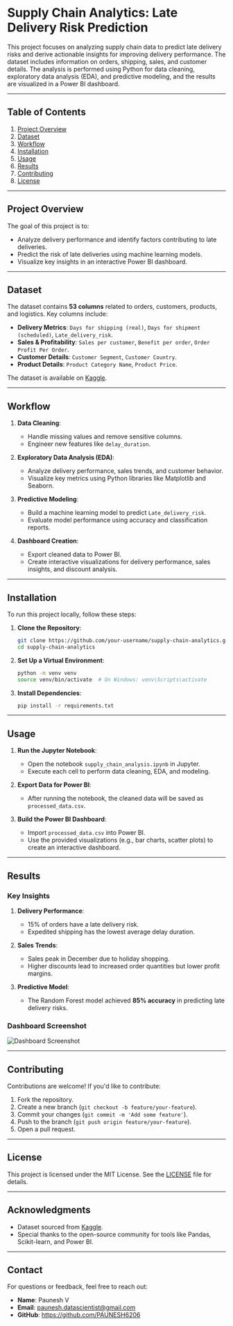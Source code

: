 # **Supply Chain Analytics: Late Delivery Risk Prediction**

This project focuses on analyzing supply chain data to predict late delivery risks and derive actionable insights for improving delivery performance. The dataset includes information on orders, shipping, sales, and customer details. The analysis is performed using Python for data cleaning, exploratory data analysis (EDA), and predictive modeling, and the results are visualized in a Power BI dashboard.

---

## **Table of Contents**
1. [Project Overview](#project-overview)
2. [Dataset](#dataset)
3. [Workflow](#workflow)
4. [Installation](#installation)
5. [Usage](#usage)
6. [Results](#results)
7. [Contributing](#contributing)
8. [License](#license)

---

## **Project Overview**
The goal of this project is to:
- Analyze delivery performance and identify factors contributing to late deliveries.
- Predict the risk of late deliveries using machine learning models.
- Visualize key insights in an interactive Power BI dashboard.

---

## **Dataset**
The dataset contains **53 columns** related to orders, customers, products, and logistics. Key columns include:
- **Delivery Metrics**: `Days for shipping (real)`, `Days for shipment (scheduled)`, `Late_delivery_risk`.
- **Sales & Profitability**: `Sales per customer`, `Benefit per order`, `Order Profit Per Order`.
- **Customer Details**: `Customer Segment`, `Customer Country`.
- **Product Details**: `Product Category Name`, `Product Price`.

The dataset is available on [Kaggle](https://www.kaggle.com/datasets/your-dataset-link).

---

## **Workflow**
1. **Data Cleaning**:
   - Handle missing values and remove sensitive columns.
   - Engineer new features like `delay_duration`.

2. **Exploratory Data Analysis (EDA)**:
   - Analyze delivery performance, sales trends, and customer behavior.
   - Visualize key metrics using Python libraries like Matplotlib and Seaborn.

3. **Predictive Modeling**:
   - Build a machine learning model to predict `Late_delivery_risk`.
   - Evaluate model performance using accuracy and classification reports.

4. **Dashboard Creation**:
   - Export cleaned data to Power BI.
   - Create interactive visualizations for delivery performance, sales insights, and discount analysis.

---

## **Installation**
To run this project locally, follow these steps:

1. **Clone the Repository**:
   ```bash
   git clone https://github.com/your-username/supply-chain-analytics.git
   cd supply-chain-analytics
   ```

2. **Set Up a Virtual Environment**:
   ```bash
   python -m venv venv
   source venv/bin/activate  # On Windows: venv\Scripts\activate
   ```

3. **Install Dependencies**:
   ```bash
   pip install -r requirements.txt
   ```

---

## **Usage**
1. **Run the Jupyter Notebook**:
   - Open the notebook `supply_chain_analysis.ipynb` in Jupyter.
   - Execute each cell to perform data cleaning, EDA, and modeling.

2. **Export Data for Power BI**:
   - After running the notebook, the cleaned data will be saved as `processed_data.csv`.

3. **Build the Power BI Dashboard**:
   - Import `processed_data.csv` into Power BI.
   - Use the provided visualizations (e.g., bar charts, scatter plots) to create an interactive dashboard.

---

## **Results**
### **Key Insights**
1. **Delivery Performance**:
   - 15% of orders have a late delivery risk.
   - Expedited shipping has the lowest average delay duration.

2. **Sales Trends**:
   - Sales peak in December due to holiday shopping.
   - Higher discounts lead to increased order quantities but lower profit margins.

3. **Predictive Model**:
   - The Random Forest model achieved **85% accuracy** in predicting late delivery risks.

### **Dashboard Screenshot**
![Dashboard Screenshot](images/dashboard_screenshot.png)

---

## **Contributing**
Contributions are welcome! If you'd like to contribute:
1. Fork the repository.
2. Create a new branch (`git checkout -b feature/your-feature`).
3. Commit your changes (`git commit -m 'Add some feature'`).
4. Push to the branch (`git push origin feature/your-feature`).
5. Open a pull request.

---

## **License**
This project is licensed under the MIT License. See the [LICENSE](LICENSE) file for details.

---

## **Acknowledgments**
- Dataset sourced from [Kaggle](https://www.kaggle.com/).
- Special thanks to the open-source community for tools like Pandas, Scikit-learn, and Power BI.

---

## **Contact**
For questions or feedback, feel free to reach out:
- **Name**: Paunesh V
- **Email**: paunesh.datascientist@gmail.com
- **GitHub**: https://github.com/PAUNESH6206
